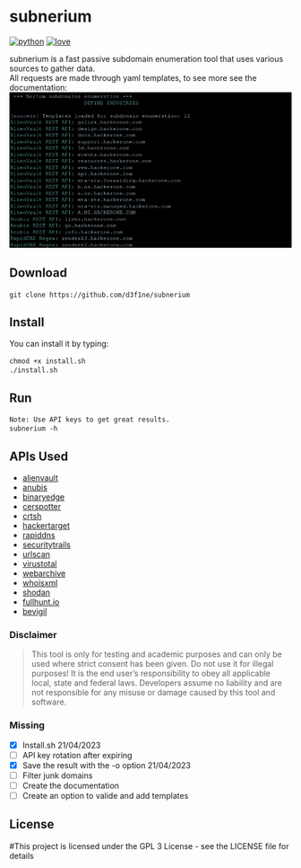 # subnerium

[![python](http://forthebadge.com/images/badges/made-with-python.svg)](https://github.com/d3f1ne/)
[![love](http://forthebadge.com/images/badges/built-with-love.svg)](https://github.com/d3f1ne/)

subnerium is a fast passive subdomain enumeration tool that uses various sources to gather data.<br>
All requests are made through yaml templates, to see more see the documentation:
![subum](images/subnerium.png)

## Download

```
git clone https://github.com/d3f1ne/subnerium
```

## Install


You can install it by typing:

```
chmod +x install.sh
./install.sh
```

## Run

```
Note: Use API keys to get great results.
subnerium -h
```

## APIs Used

- [alienvault](https://github.com/d3f1ne/subnerium)
- [anubis](https://github.com/d3f1ne/subnerium)
- [binaryedge](https://github.com/d3f1ne/subnerium)
- [cerspotter](https://github.com/d3f1ne/subnerium)
- [crtsh](https://github.com/d3f1ne/subnerium)
- [hackertarget](https://github.com/d3f1ne/subnerium)
- [rapiddns](https://github.com/d3f1ne/subnerium)
- [securitytrails](https://github.com/d3f1ne/subnerium)
- [urlscan](https://github.com/d3f1ne/subnerium)
- [virustotal](https://github.com/d3f1ne/subnerium)
- [webarchive](https://github.com/d3f1ne/subnerium)
- [whoisxml](https://github.com/d3f1ne/subnerium)
- [shodan](https://github.com/d3f1ne/subnerium)
- [fullhunt.io](https://github.com/d3f1ne/subnerium)
- [bevigil](https://github.com/d3f1ne/subnerium)


### Disclaimer

> This tool is only for testing and academic purposes and can only be used where strict consent has been given. Do not use it for illegal purposes! It is the end user’s responsibility to obey all applicable local, state and federal laws. Developers assume no liability and are not responsible for any misuse or damage caused by this tool and software.

### Missing 
- [x] Install.sh 21/04/2023
- [ ] API key rotation after expiring
- [x] Save the result with the -o option 21/04/2023
- [ ] Filter junk domains
- [ ] Create the documentation
- [ ] Create an option to valide and add templates
## License

#This project is licensed under the GPL 3 License - see the LICENSE file for details
